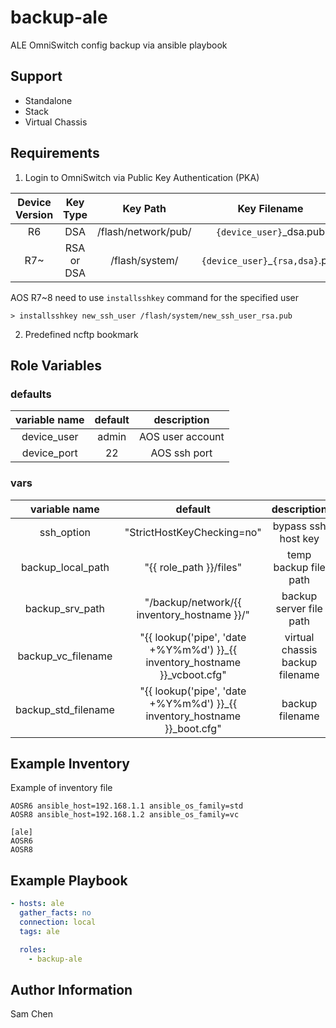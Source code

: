 backup-ale
=========

ALE OmniSwitch config backup via ansible playbook

Support
------------
* Standalone
* Stack
* Virtual Chassis

Requirements
------------

1. Login to OmniSwitch via Public Key Authentication (PKA)

|Device Version|Key Type|Key Path|Key Filename|
|:-:|:-:|:-:|:-:|
|R6|DSA|/flash/network/pub/|`{device_user}`_dsa.pub|
|R7~|RSA or DSA|/flash/system/|`{device_user}`_`{rsa,dsa}`.pub|

AOS R7~8 need to use `installsshkey` command for the specified user
```
> installsshkey new_ssh_user /flash/system/new_ssh_user_rsa.pub
```

2. Predefined ncftp bookmark


Role Variables
--------------

### defaults

|variable name|default|description|
|:-:|:-:|:-:|
|device_user|admin|AOS user account|
|device_port|22|AOS ssh port|

### vars

|variable name|default|description|
|:-:|:-:|:-:|
|ssh_option|"StrictHostKeyChecking=no"|bypass ssh host key|
|backup_local_path|"{{ role_path }}/files"|temp backup file path|
|backup_srv_path|"/backup/network/{{ inventory_hostname }}/"|backup server file path|
|backup_vc_filename|"{{ lookup('pipe', 'date +%Y%m%d') }}_{{ inventory_hostname }}_vcboot.cfg"|virtual chassis backup filename|
|backup_std_filename|"{{ lookup('pipe', 'date +%Y%m%d') }}_{{ inventory_hostname }}_boot.cfg"|backup filename|


Example Inventory
----------------

Example of inventory file

```
AOSR6 ansible_host=192.168.1.1 ansible_os_family=std
AOSR8 ansible_host=192.168.1.2 ansible_os_family=vc

[ale]
AOSR6
AOSR8
```

Example Playbook
----------------


```yaml
- hosts: ale
  gather_facts: no
  connection: local
  tags: ale

  roles:
    - backup-ale
```


Author Information
------------------

Sam Chen
